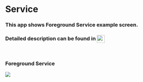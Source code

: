 # Service
<h3> This app shows Foreground Service example screen. </h3>
<h3> Detailed description can be found in  <a href="https://ordem.notion.site/Untitled-30e20702181d4fdfa5c4c276acb1ce47"> <img height="25" align=absmiddle src="https://img.shields.io/badge/Notion-%23000000.svg?style=for-the-badge&logo=notion&logoColor=white" alt="ordem-yoo" /></a>
</h3>

<br>
<h3> Foreground Service</h3>
<img src="https://s3.us-west-2.amazonaws.com/secure.notion-static.com/a1cd792a-46cb-4c39-a0a1-b0a9738f1347/ezgif-1-a7fa05c999_%281%29.gif?X-Amz-Algorithm=AWS4-HMAC-SHA256&X-Amz-Content-Sha256=UNSIGNED-PAYLOAD&X-Amz-Credential=AKIAT73L2G45EIPT3X45%2F20220927%2Fus-west-2%2Fs3%2Faws4_request&X-Amz-Date=20220927T134845Z&X-Amz-Expires=86400&X-Amz-Signature=a71665c51cddeeb7ff950b9d89be9e9cff18d441799135d846c7ec42ebc2c54d&X-Amz-SignedHeaders=host&response-content-disposition=filename%20%3D%22ezgif-1-a7fa05c999%2520%281%29.gif%22&x-id=GetObject"/>
